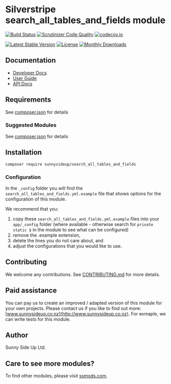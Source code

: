 # Silverstripe search_all_tables_and_fields module
[![Build Status](https://travis-ci.org/sunnysideup/silverstripe-search_all_tables_and_fields.svg?branch=master)](https://travis-ci.org/sunnysideup/silverstripe-search_all_tables_and_fields)
[![Scrutinizer Code Quality](https://scrutinizer-ci.com/g/sunnysideup/silverstripe-search_all_tables_and_fields/badges/quality-score.png?b=master)](https://scrutinizer-ci.com/g/sunnysideup/silverstripe-search_all_tables_and_fields/?branch=master)
[![codecov.io](https://codecov.io/github/sunnysideup/silverstripe-search_all_tables_and_fields/coverage.svg?branch=master)](https://codecov.io/github/sunnysideup/silverstripe-search_all_tables_and_fields?branch=master)

[![Latest Stable Version](https://poser.pugx.org/sunnysideup/search_all_tables_and_fields/version)](https://packagist.org/packages/sunnysideup/search_all_tables_and_fields)
[![License](https://poser.pugx.org/sunnysideup/search_all_tables_and_fields/license)](https://packagist.org/packages/sunnysideup/search_all_tables_and_fields)
[![Monthly Downloads](https://poser.pugx.org/sunnysideup/search_all_tables_and_fields/d/monthly)](https://packagist.org/packages/sunnysideup/search_all_tables_and_fields)


## Documentation



 * [Developer Docs](docs/en/INDEX.md)
 * [User Guide](docs/en/userguide.md)
 * [API Docs](http://docs.ssmods.com/sunnysideup/search_all_tables_and_fields/classes.xhtml)


## Requirements



See [composer.json](composer.json) for details


### Suggested Modules



See [composer.json](composer.json) for details


## Installation


```
composer require sunnysideup/search_all_tables_and_fields
```

### Configuration



In the `_config` folder you will find the `search_all_tables_and_fields.yml.example`
file that shows options for the configuration of this module.

We recommend that you:

  1. copy these `search_all_tables_and_fields.yml.example` files into your
`app/_config` folder (where available - otherwise search for `private static $` in the module to see what can be configured)
  2. remove the .example extension,
  3. delete the lines you do not care about, and
  4. adjust the configurations that you would like to use.


## Contributing



We welcome any contributions. See [CONTRIBUTING.md](CONTRIBUTING.md) for more details.

## Paid assistance



You can pay us to create an improved / adapted version of this module for your own projects.  Please contact us if you like to find out more: [www.sunnysideup.co.nz](http://www.sunnysideup.co.nz).  For exmaple, we can write tests for this module.  

## Author



Sunny Side Up Ltd.


## Care to see more modules?

To find other modules, please visit [ssmods.com](http://ssmods.com/).
